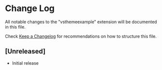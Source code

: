 # Change Log

All notable changes to the "vsthemeexample" extension will be documented in this file.

Check [Keep a Changelog](http://keepachangelog.com/) for recommendations on how to structure this file.

## [Unreleased]

- Initial release
